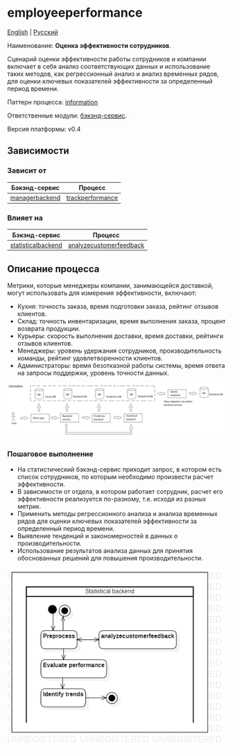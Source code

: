 # employeeperformance

[English](employeeperformance.md) | [Русский](employeeperformance.ru.md)

Наименование: **Оценка эффективности сотрудников**.

Сценарий оценки эффективности работы сотрудников и компании включает в себя анализ соответствующих данных и использование таких методов, как регрессионный анализ и анализ временных рядов, для оценки ключевых показателей эффективности за определенный период времени.

Паттерн процесса: [information](../../processpatterns/information.md)

Ответственные модули: [бэкэнд-сервис](../../backend/statisticalbackend.md).

Версия платформы: v0.4

## Зависимости

### Зависит от

| Бэкэнд-сервис | Процесс |
| --- | ---- |
| [managerbackend](../../backend/managerbackend.ru.md) | [trackperformance](../manager/trackperformance.ru.md) |

### Влияет на

| Бэкэнд-сервис | Процесс |
| --- | ---- |
| [statisticalbackend](../../backend/statisticalbackend.ru.md) | [analyzecustomerfeedback](../statisticalbackend/analyzecustomerfeedback.ru.md) |

## Описание процесса

Метрики, которые менеджеры компании, занимающейся доставкой, могут использовать для измерения эффективности, включают:
- Кухня: точность заказа, время подготовки заказа, рейтинг отзывов клиентов.
- Склад: точность инвентаризации, время выполнения заказа, процент возврата продукции.
- Курьеры: скорость выполнения доставки, время доставки, рейтинги отзывов клиентов.
- Менеджеры: уровень удержания сотрудников, производительность команды, рейтинг удовлетворенности клиентов.
- Администраторы: время безотказной работы системы, время ответа на запросы поддержки, уровень точности данных.

![information_overall](../../img/processpatterns/information_overall.png)

### Пошаговое выполнение

- На статистический бэкэнд-сервис приходит запрос, в котором есть список сотрудников, по которым необходимо произвести расчет эффективности.
- В зависимости от отдела, в котором работает сотрудник, расчет его эффективности реализуется по-разному, т.е. исходя из разных метрик.
- Применить методы регрессионного анализа и анализа временных рядов для оценки ключевых показателей эффективности за определенный период времени.
- Выявление тенденций и закономерностей в данных о производительности.
- Использование результатов анализа данных для принятия обоснованных решений для повышения производительности.

![statisticalbackend.employeeperformance](../../img/activitydiagrams/statisticalbackend.employeeperformance.png)

